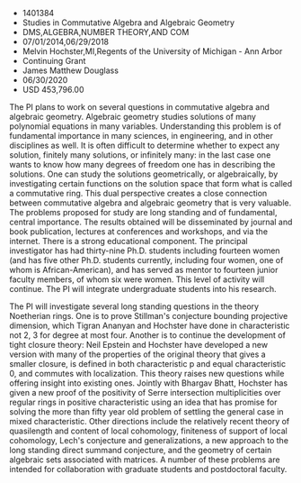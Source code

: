 
* 1401384
* Studies in Commutative Algebra and Algebraic Geometry
* DMS,ALGEBRA,NUMBER THEORY,AND COM
* 07/01/2014,06/29/2018
* Melvin Hochster,MI,Regents of the University of Michigan - Ann Arbor
* Continuing Grant
* James Matthew Douglass
* 06/30/2020
* USD 453,796.00

The PI plans to work on several questions in commutative algebra and algebraic
geometry. Algebraic geometry studies solutions of many polynomial equations in
many variables. Understanding this problem is of fundamental importance in many
sciences, in engineering, and in other disciplines as well. It is often
difficult to determine whether to expect any solution, finitely many solutions,
or infinitely many: in the last case one wants to know how many degrees of
freedom one has in describing the solutions. One can study the solutions
geometrically, or algebraically, by investigating certain functions on the
solution space that form what is called a commutative ring. This dual
perspective creates a close connection between commutative algebra and algebraic
geometry that is very valuable. The problems proposed for study are long
standing and of fundamental, central importance. The results obtained will be
disseminated by journal and book publication, lectures at conferences and
workshops, and via the internet. There is a strong educational component. The
principal investigator has had thirty-nine Ph.D. students including fourteen
women (and has five other Ph.D. students currently, including four women, one of
whom is African-American), and has served as mentor to fourteen junior faculty
members, of whom six were women. This level of activity will continue. The PI
will integrate undergraduate students into his research.

The PI will investigate several long standing questions in the theory Noetherian
rings. One is to prove Stillman's conjecture bounding projective dimension,
which Tigran Ananyan and Hochster have done in characteristic not 2, 3 for
degree at most four. Another is to continue the development of tight closure
theory: Neil Epstein and Hochster have developed a new version with many of the
properties of the original theory that gives a smaller closure, is defined in
both characteristic p and equal characteristic 0, and commutes with
localization. This theory raises new questions while offering insight into
existing ones. Jointly with Bhargav Bhatt, Hochster has given a new proof of the
positivity of Serre intersection multiplicities over regular rings in positive
characteristic using an idea that has promise for solving the more than fifty
year old problem of settling the general case in mixed characteristic. Other
directions include the relatively recent theory of quasilength and content of
local cohomology, finiteness of support of local cohomology, Lech's conjecture
and generalizations, a new approach to the long standing direct summand
conjecture, and the geometry of certain algebraic sets associated with matrices.
A number of these problems are intended for collaboration with graduate students
and postdoctoral faculty.
